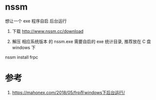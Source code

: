 # nssm
想让一个 exe 程序自启 后台运行

1. 下载
http://www.nssm.cc/download

2. 解压 相应系统版本 的 nssm.exe 需要自启的 exe 统计目录, 推荐放在 C 盘 windows 下

nssm install frpc

# 参考
1. https://mahonex.com/2018/05/frp在windows下后台运行/

